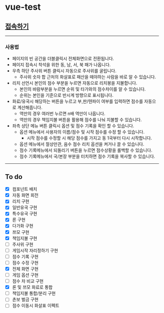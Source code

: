 # vue-test


## [접속하기](https://he1fire.github.io/vue-test)
---

### 사용법
- 페이지의 빈 공간을 더블클릭시 전체화면으로 전환됩니다.
- 페이지 접속시 착석을 위한 동, 남, 서, 북 패가 나옵니다.
- 우측 하단 주사위 버튼 클릭시 자동으로 주사위를 굴립니다.
    - 주사위 숫자 합 근처의 화살표로 패산을 떼야하는 사람을 바로 알 수 있습니다.
- 리치 선언시 본인의 점수 부분을 누르면 자동으로 리치봉을 지불합니다.
    - 본인의 바람부분을 누르면 순위 및 타가와의 점수차이를 알 수 있습니다.
    - 순위는 본인을 기준으로 반시계 방향으로 표시됩니다.
- 화료/유국시 해당하는 버튼을 누르고 부,판/텐파이 여부를 입력하면 점수를 자동으로 계산해줍니다.
    - 역만의 경우 여러번 누르면 n배 역만이 나옵니다.
    - 역만의 경우 책임지불 버튼을 활용해 점수를 나눠 지불할 수 있습니다.
- 좌측 상단 메뉴 버튼 클릭시 옵션 및 점수 기록을 확인 할 수 있습니다.
    - 옵션 메뉴에서 사용자의 이름/점수 및 시작 점수를 수정 할 수 있습니다.
        - 시작 점수를 수정할 시 해당 점수를 가지고 동 1국부터 다시 시작합니다.
    - 옵션 메뉴에서 절상만관, 음수 점수 리치 옵션을 켜거나 끌 수 있습니다.
    - 점수 기록메뉴에서 되돌리기 버튼을 누르면 점수상황을 롤백할 수 있습니다.
    - 점수 기록메뉴에서 국/본장 부분을 터치하면 점수 기록을 복사할 수 있습니다.
---
## To do
- [x] 컴포넌트 배치
- [x] 자동 화면 회전
- [x] 리치 구현
- [x] 일반유국 구현
- [x] 특수유국 구현
- [x] 론 구현
- [x] 다가화 구현
- [x] 쯔모 구현
- [x] 책임지불 구현
- [ ] 주사위 구현
- [ ] 게임시작 자리정하기 구현
- [ ] 점수 기록 구현
- [ ] 점수 수정 구현
- [x] 전체 화면 구현
- [ ] 게임 옵션 구현
- [ ] 점수 차 비교 구현
- [x] 론 및 쯔모 화료로 통합
- [ ] 책임지불 통합/분리 구현
- [ ] 촌보 벌금 구현
- [ ] 점수 이동시 화살표 이펙트
